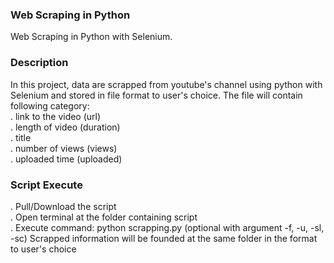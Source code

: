 ### Web Scraping in Python
Web Scraping in Python with Selenium.

### Description
In this project, data are scrapped from youtube's channel using python with Selenium and stored in file format to user's choice.
The file will contain following category: \
. link to the video (url) \
. length of video (duration) \
. title \
. number of views (views) \
. uploaded time (uploaded) 

### Script Execute
. Pull/Download the script \
. Open terminal at the folder containing script \
. Execute command: python scrapping.py (optional with argument -f, -u, -sl, -sc)
Scrapped information will be founded at the same folder in the format to user's choice
